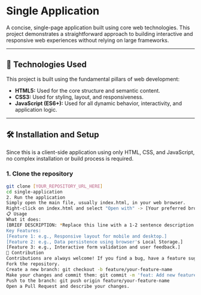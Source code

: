 # Single Application

A concise, single-page application built using core web technologies. This project demonstrates a straightforward approach to building interactive and responsive web experiences without relying on large frameworks.

---

## 🚀 Technologies Used

This project is built using the fundamental pillars of web development:

* **HTML5:** Used for the core structure and semantic content.
* **CSS3:** Used for styling, layout, and responsiveness.
* **JavaScript (ES6+):** Used for all dynamic behavior, interactivity, and application logic.

---

## 🛠️ Installation and Setup

Since this is a client-side application using only HTML, CSS, and JavaScript, no complex installation or build process is required.

### 1. Clone the repository

```bash
git clone [YOUR_REPOSITORY_URL_HERE]
cd single-application
2. Run the application
Simply open the main file, usually index.html, in your web browser.
Right-click on index.html and select "Open with" -> [Your preferred browser (Chrome, Firefox, etc.)]
📋 Usage
What it does:
[BRIEF DESCRIPTION: *Replace this line with a 1-2 sentence description of the application's main function. E.g., "This application provides a simple to-do list where users can add, delete, and mark items as complete."]
Key Features:
[Feature 1: e.g., Responsive layout for mobile and desktop.]
[Feature 2: e.g., Data persistence using browser's Local Storage.]
[Feature 3: e.g., Interactive form validation and user feedback.]
🤝 Contribution
Contributions are always welcome! If you find a bug, have a feature suggestion, or want to improve the code, please follow these steps:
Fork the repository.
Create a new branch: git checkout -b feature/your-feature-name
Make your changes and commit them: git commit -m 'feat: Add new feature'
Push to the branch: git push origin feature/your-feature-name
Open a Pull Request and describe your changes.
